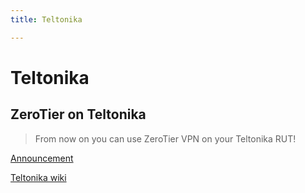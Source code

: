 ```yaml
---
title: Teltonika

---
```


Teltonika
=====

## ZeroTier on Teltonika
> From now on you can use ZeroTier VPN on your Teltonika RUT! 

[Announcement](https://teltonika-networks.com/about-us/zerotier-vpn-functionality/)

[Teltonika wiki](https://wiki.teltonika-networks.com/view/ZeroTier_Configuration)



